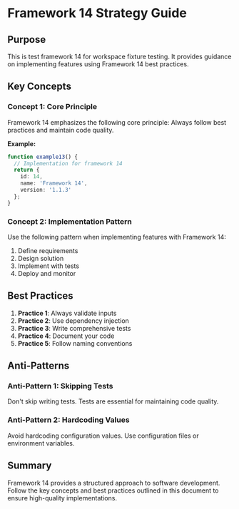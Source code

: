 # Framework 14 Strategy Guide

## Purpose

This is test framework 14 for workspace fixture testing. It provides guidance on implementing features using Framework 14 best practices.



## Key Concepts

### Concept 1: Core Principle

Framework 14 emphasizes the following core principle: Always follow best practices and maintain code quality.

**Example:**
```typescript
function example13() {
  // Implementation for framework 14
  return {
    id: 14,
    name: 'Framework 14',
    version: '1.1.3'
  };
}
```

### Concept 2: Implementation Pattern

Use the following pattern when implementing features with Framework 14:

1. Define requirements
2. Design solution
3. Implement with tests
4. Deploy and monitor

## Best Practices

1. **Practice 1**: Always validate inputs
2. **Practice 2**: Use dependency injection
3. **Practice 3**: Write comprehensive tests
4. **Practice 4**: Document your code
5. **Practice 5**: Follow naming conventions

## Anti-Patterns

### Anti-Pattern 1: Skipping Tests

Don't skip writing tests. Tests are essential for maintaining code quality.

### Anti-Pattern 2: Hardcoding Values

Avoid hardcoding configuration values. Use configuration files or environment variables.

## Summary

Framework 14 provides a structured approach to software development. Follow the key concepts and best practices outlined in this document to ensure high-quality implementations.


